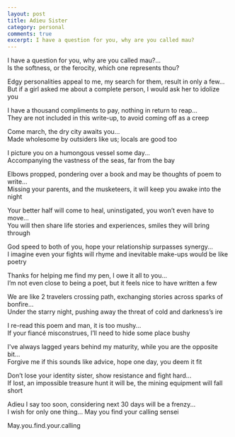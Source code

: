 ```yaml
---
layout: post
title: Adieu Sister
category: personal
comments: true
excerpt: I have a question for you, why are you called mau?
---
```


I have a question for you, why are you called mau?...  
Is the softness, or the ferocity, which one represents thou?


Edgy personalities appeal to me, my search for them, result in only a few...  
But if a girl asked me about a complete person, I would ask her to idolize you


I have a thousand compliments to pay, nothing in return to reap...  
They are not included in this write-up, to avoid coming off as a creep


Come march, the dry city awaits you...  
Made wholesome by outsiders like us; locals are good too


I picture you on a humongous vessel some day...  
Accompanying the vastness of the seas, far from the bay


Elbows propped, pondering over a book and may be thoughts of poem to write...  
Missing your parents, and the musketeers, it will keep you awake into the night


Your better half will come to heal, uninstigated, you won’t even have to move...  
You will then share life stories and experiences, smiles they will bring through


God speed to both of you, hope your relationship surpasses synergy...  
I imagine even your fights will rhyme and inevitable make-ups would be like poetry


Thanks for helping me find my pen, I owe it all to you...  
I’m not even close to being a poet, but it feels nice to have written a few


We are like 2 travelers crossing path, exchanging stories across sparks of bonfire...  
Under the starry night, pushing away the threat of cold and darkness’s ire


I re-read this poem and man, it is too mushy...  
If your fiancé misconstrues, I’ll need to hide some place bushy


I've always lagged years behind my maturity, while you are the opposite bit...  
Forgive me if this sounds like advice, hope one day, you deem it fit


Don’t lose your identity sister, show resistance and fight hard...  
If lost, an impossible treasure hunt it will be, the mining equipment will fall short


Adieu I say too soon, considering next 30 days will be a frenzy...  
I wish for only one thing... May you find your calling sensei


May.you.find.your.calling